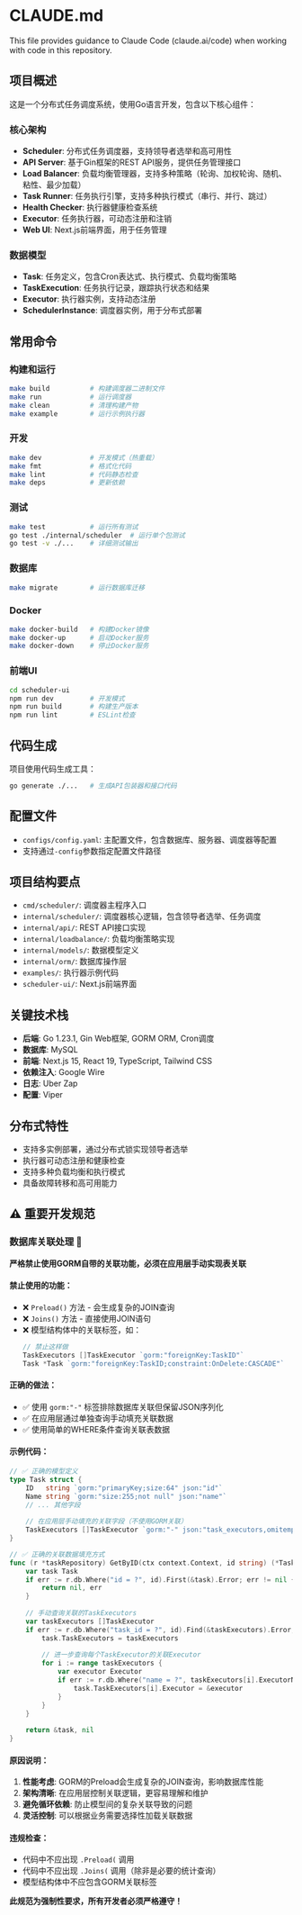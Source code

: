 # CLAUDE.md

This file provides guidance to Claude Code (claude.ai/code) when working with code in this repository.

## 项目概述

这是一个分布式任务调度系统，使用Go语言开发，包含以下核心组件：

### 核心架构

- **Scheduler**: 分布式任务调度器，支持领导者选举和高可用性
- **API Server**: 基于Gin框架的REST API服务，提供任务管理接口
- **Load Balancer**: 负载均衡管理器，支持多种策略（轮询、加权轮询、随机、粘性、最少加载）
- **Task Runner**: 任务执行引擎，支持多种执行模式（串行、并行、跳过）
- **Health Checker**: 执行器健康检查系统
- **Executor**: 任务执行器，可动态注册和注销
- **Web UI**: Next.js前端界面，用于任务管理

### 数据模型

- **Task**: 任务定义，包含Cron表达式、执行模式、负载均衡策略
- **TaskExecution**: 任务执行记录，跟踪执行状态和结果
- **Executor**: 执行器实例，支持动态注册
- **SchedulerInstance**: 调度器实例，用于分布式部署

## 常用命令

### 构建和运行
```bash
make build          # 构建调度器二进制文件
make run            # 运行调度器
make clean          # 清理构建产物
make example        # 运行示例执行器
```

### 开发
```bash
make dev            # 开发模式（热重载）
make fmt            # 格式化代码
make lint           # 代码静态检查
make deps           # 更新依赖
```

### 测试
```bash
make test           # 运行所有测试
go test ./internal/scheduler  # 运行单个包测试
go test -v ./...    # 详细测试输出
```

### 数据库
```bash
make migrate        # 运行数据库迁移
```

### Docker
```bash
make docker-build   # 构建Docker镜像
make docker-up      # 启动Docker服务
make docker-down    # 停止Docker服务
```

### 前端UI
```bash
cd scheduler-ui
npm run dev         # 开发模式
npm run build       # 构建生产版本
npm run lint        # ESLint检查
```

## 代码生成

项目使用代码生成工具：
```bash
go generate ./...   # 生成API包装器和接口代码
```

## 配置文件

- `configs/config.yaml`: 主配置文件，包含数据库、服务器、调度器等配置
- 支持通过`-config`参数指定配置文件路径

## 项目结构要点

- `cmd/scheduler/`: 调度器主程序入口
- `internal/scheduler/`: 调度器核心逻辑，包含领导者选举、任务调度
- `internal/api/`: REST API接口实现
- `internal/loadbalance/`: 负载均衡策略实现
- `internal/models/`: 数据模型定义
- `internal/orm/`: 数据库操作层
- `examples/`: 执行器示例代码
- `scheduler-ui/`: Next.js前端界面

## 关键技术栈

- **后端**: Go 1.23.1, Gin Web框架, GORM ORM, Cron调度
- **数据库**: MySQL
- **前端**: Next.js 15, React 19, TypeScript, Tailwind CSS
- **依赖注入**: Google Wire
- **日志**: Uber Zap
- **配置**: Viper

## 分布式特性

- 支持多实例部署，通过分布式锁实现领导者选举
- 执行器可动态注册和健康检查
- 支持多种负载均衡和执行模式
- 具备故障转移和高可用能力

## ⚠️ 重要开发规范

### 数据库关联处理 🚫

**严格禁止使用GORM自带的关联功能，必须在应用层手动实现表关联**

#### 禁止使用的功能：
- ❌ `Preload()` 方法 - 会生成复杂的JOIN查询
- ❌ `Joins()` 方法 - 直接使用JOIN语句
- ❌ 模型结构体中的关联标签，如：
  ```go
  // 禁止这样做
  TaskExecutors []TaskExecutor `gorm:"foreignKey:TaskID"`
  Task *Task `gorm:"foreignKey:TaskID;constraint:OnDelete:CASCADE"`
  ```

#### 正确的做法：
- ✅ 使用 `gorm:"-"` 标签排除数据库关联但保留JSON序列化
- ✅ 在应用层通过单独查询手动填充关联数据
- ✅ 使用简单的WHERE条件查询关联表数据

#### 示例代码：

```go
// ✅ 正确的模型定义
type Task struct {
    ID   string `gorm:"primaryKey;size:64" json:"id"`
    Name string `gorm:"size:255;not null" json:"name"`
    // ... 其他字段
    
    // 在应用层手动填充的关联字段（不使用GORM关联）
    TaskExecutors []TaskExecutor `gorm:"-" json:"task_executors,omitempty"`
}

// ✅ 正确的关联数据填充方式
func (r *taskRepository) GetByID(ctx context.Context, id string) (*Task, error) {
    var task Task
    if err := r.db.Where("id = ?", id).First(&task).Error; err != nil {
        return nil, err
    }
    
    // 手动查询关联的TaskExecutors
    var taskExecutors []TaskExecutor
    if err := r.db.Where("task_id = ?", id).Find(&taskExecutors).Error; err == nil {
        task.TaskExecutors = taskExecutors
        
        // 进一步查询每个TaskExecutor的关联Executor
        for i := range taskExecutors {
            var executor Executor
            if err := r.db.Where("name = ?", taskExecutors[i].ExecutorName).First(&executor).Error; err == nil {
                task.TaskExecutors[i].Executor = &executor
            }
        }
    }
    
    return &task, nil
}
```

#### 原因说明：
1. **性能考虑**: GORM的Preload会生成复杂的JOIN查询，影响数据库性能
2. **架构清晰**: 在应用层控制关联逻辑，更容易理解和维护
3. **避免循环依赖**: 防止模型间的复杂关联导致的问题
4. **灵活控制**: 可以根据业务需要选择性加载关联数据

#### 违规检查：
- 代码中不应出现 `.Preload(` 调用
- 代码中不应出现 `.Joins(` 调用（除非是必要的统计查询）
- 模型结构体中不应包含GORM关联标签

**此规范为强制性要求，所有开发者必须严格遵守！**